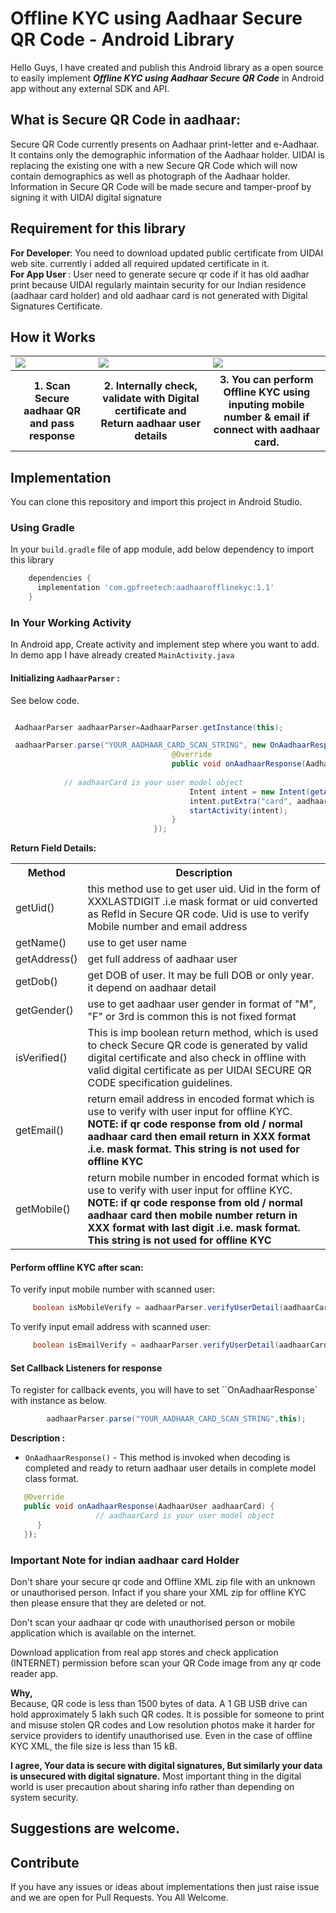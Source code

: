 
#  Offline KYC using Aadhaar Secure QR Code - Android Library 

Hello Guys, I have created and publish this Android library as a open source to easily implement ***Offline KYC using Aadhaar Secure QR Code*** in  Android app without any external SDK and API.

## What is Secure QR Code in aadhaar:
Secure QR Code currently presents on Aadhaar print-letter and e-Aadhaar. It contains
only the demographic information of the Aadhaar holder. UIDAI is replacing the existing
one with a new Secure QR Code which will now contain demographics as well as
photograph of the Aadhaar holder. Information in Secure QR Code will be made secure
and tamper-proof by signing it with UIDAI digital signature

## Requirement for this library
<b>For Developer</b>: You need to download updated public certificate from UIDAI web site. currently i added all required updated certificate in it.
<br><b>For App User </b>: User need to generate secure qr code if it has old aadhar print because UIDAI regularly maintain security for our Indian residence (aadhaar card holder) and old aadhaar card is not generated with Digital Signatures Certificate.<br>


## How it Works
<table style="width:100%">
  <tr>
    <td><img src="screenshots/.png"/></td>
    <td><img src="screenshots/.png"/></td>
    <td><img src="screenshots/.png"/></td>
  </tr>
  <tr>
    <th>1. Scan Secure aadhaar QR and pass response </th>
    <th>2. Internally check, validate with Digital certificate and Return aadhaar user details</th>
    <th>3. You can perform Offline KYC using inputing mobile number & email if connect with aadhaar card.</th>
  </tr>
</table>

## Implementation
You can clone this repository and import this project in Android Studio.

### Using Gradle
In your `build.gradle` file of app module, add below dependency to import this library

```gradle
    dependencies {
      implementation 'com.gpfreetech:aadhaarofflinekyc:1.1'
    }
```

### In Your Working Activity
In Android app, Create activity and implement step where you want to add. In demo app I have already created `MainActivity.java`

#### Initializing `AadhaarParser` :
See below code.
```java

 AadhaarParser aadhaarParser=AadhaarParser.getInstance(this);

 aadhaarParser.parse("YOUR_AADHAAR_CARD_SCAN_STRING", new OnAadhaarResponse() {
                                    @Override
                                    public void onAadhaarResponse(AadhaarUser aadhaarCard) {
                                       
			// aadhaarCard is your user model object
                                        Intent intent = new Intent(getApplicationContext(), ProfileActivity.class);
                                        intent.putExtra("card", aadhaarCard);
                                        startActivity(intent);
                                    }
                                });
```


**Return Field Details:**

<table>
<tbody>
<tr>
<th>Method</th>
<th>Description</th>
</tr>
<tr>
<td>getUid()</td>
<td>this method use to get user uid. Uid in the form of XXXLASTDIGIT .i.e mask format or uid converted as RefId in Secure QR code. Uid is use to verify Mobile number and email address</td>
</tr>
<tr>
<tr>
<td>getName()</td>
<td>use to get user name</td>
</tr>
<tr>
<td>getAddress()</td>
<td>get full address of aadhaar user</td>
</tr>
<tr>
<td>getDob()</td>
<td>get DOB of user. It may be full DOB or only year. it depend on aadhaar detail</td>
</tr>
<tr>
<td>getGender()</td>
<td>use to get aadhaar user gender in format of "M", "F" or 3rd is common this is not fixed format</td>
</tr>
<tr>
<td>isVerified()</td>
<td>This is imp boolean return method, which is used to check Secure QR code is generated by valid digital certificate and also check in offline with valid digital certificate as per UIDAI SECURE QR CODE specification guidelines.</td>
</tr>
<tr>
<td>getEmail()</td>
<td>return email address in encoded format which is use to verify with user input for offline KYC. <b>NOTE: if qr code response from old / normal aadhaar card then email return in XXX format .i.e. mask format. This string is not used for offline KYC</b></td>
</tr>
<tr>
<td>getMobile()</td>
<td>return mobile number in encoded format which is use to verify with user input for offline KYC. <b>NOTE: if qr code response from old / normal aadhaar card then mobile number return in XXX format with last digit .i.e. mask format. This string is not used for offline KYC</b></td>
</tr>
</tbody>
</table>

#### Perform offline KYC after scan:
To verify input mobile number with scanned user:
```java
     boolean isMobileVerify = aadhaarParser.verifyUserDetail(aadhaarCard.getUid(),"INPUT_MOBILE_NUMBER", aadhaarCard.getMobile());
```

To verify input email address with scanned user:
```java
     boolean isEmailVerify = aadhaarParser.verifyUserDetail(aadhaarCard.getUid(),"INPUT_EMAIL_ADDRESS", aadhaarCard.getEmail());
```

#### Set Callback Listeners for response
To register for callback events, you will have to set ``OnAadhaarResponse` with instance as below.
```java
        aadhaarParser.parse("YOUR_AADHAAR_CARD_SCAN_STRING",this);
```
**Description :**

* `OnAadhaarResponse()` - This method is invoked when decoding is completed and ready to return aadhaar user details in complete model class format.

```java
   @Override
   public void onAadhaarResponse(AadhaarUser aadhaarCard) {
                   // aadhaarCard is your user model object           
      }
   });
```

### Important Note for indian aadhaar card Holder

Don't share your secure qr code and Offline XML zip file with an unknown or unauthorised person. Infact if you share your XML zip for offline KYC then please ensure that they are deleted or not.

Don't scan your aadhaar qr code with unauthorised person or mobile application which is available on the internet. 

Download application from real app stores and check application (INTERNET) permission before scan your QR Code image from any qr code reader app.


<b>Why,</b><br>
Because,  QR code is less than 1500 bytes of data. A 1 GB USB drive can hold approximately 5 lakh such QR codes. It is possible for someone to print and misuse stolen QR codes and Low resolution photos make it harder for service providers to identify unauthorised use. Even in the case of offline KYC XML, the file size is less than 15 kB.

<b>I agree, Your data is secure with digital signatures, But similarly your data is unsecured with digital signature.</b> Most important thing in the digital world is user precaution about sharing info rather than depending on system security.

## Suggestions are welcome.

## Contribute
If you have any issues or ideas about implementations then just raise issue and we are open for Pull Requests. You All Welcome.
